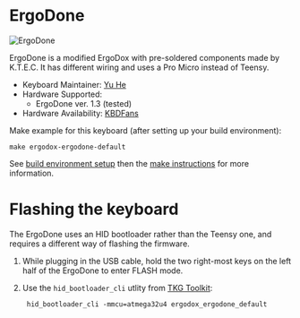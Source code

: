 ErgoDone
===

![ErgoDone](https://i.imgur.com/QERsQGQ.jpg)

ErgoDone is a modified ErgoDox with pre-soldered components made by K.T.E.C. It has different wiring and uses a Pro Micro instead of Teensy.

  - Keyboard Maintainer: [Yu He](http://github.com/yuhe00)
  - Hardware Supported: 
    - ErgoDone ver. 1.3 (tested)
  - Hardware Availability: [KBDFans](https://kbdfans.myshopify.com/collections/pcb/products/ergodone-keyboard-pcb-1pcs-free-shipping?variant=37178300237)

Make example for this keyboard (after setting up your build environment):

    make ergodox-ergodone-default

See [build environment setup](https://docs.qmk.fm/build_environment_setup.html) then the [make instructions](https://docs.qmk.fm/make_instructions.html) for more information.

# Flashing the keyboard

The ErgoDone uses an HID bootloader rather than the Teensy one, and requires a different way of flashing the firmware.

1. While plugging in the USB cable, hold the two right-most keys on the left half of the ErgoDone to enter FLASH mode.
2. Use the `hid_bootloader_cli` utlity from [TKG Toolkit](https://github.com/kairyu/tkg-toolkit):
   
        hid_bootloader_cli -mmcu=atmega32u4 ergodox_ergodone_default
